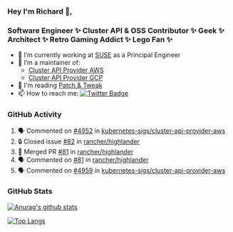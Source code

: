 ### Hey I'm Richard 👋, 

<h3 align="left">Software Engineer ✨ Cluster API & OSS Contributor ✨ Geek ✨ Architect ✨ Retro Gaming Addict ✨ Lego Fan ✨</h3>

- 🔭 I’m currently working at [SUSE](https://www.suse.com/) as a Principal Engineer
- 👯 I’m a maintainer of:
  -  [Cluster API Provider AWS](https://github.com/kubernetes-sigs/cluster-api-provider-aws)
  -  [Cluster API Provider GCP](https://github.com/kubernetes-sigs/cluster-api-provider-gcp)
- 💬 I'm reading [Patch & Tweak](https://bjooks.com/products/patch-tweak-exploring-modular-synthesis)
- 📫 How to reach me: [![Twitter Badge](https://img.shields.io/badge/-@fruit_case-00acee?style=flat&logo=Twitter&logoColor=white)](https://twitter.com/intent/follow?screen_name=fruit_case "Follow on Twitter")

### GitHub Activity 

<!--START_SECTION:activity-->
1. 🗣 Commented on [#4952](https://github.com/kubernetes-sigs/cluster-api-provider-aws/pull/4952#issuecomment-2090257414) in [kubernetes-sigs/cluster-api-provider-aws](https://github.com/kubernetes-sigs/cluster-api-provider-aws)
2. 🔒 Closed issue [#82](https://github.com/rancher/highlander/issues/82) in [rancher/highlander](https://github.com/rancher/highlander)
3. 🎉 Merged PR [#81](https://github.com/rancher/highlander/pull/81) in [rancher/highlander](https://github.com/rancher/highlander)
4. 🗣 Commented on [#81](https://github.com/rancher/highlander/pull/81#issuecomment-2090109971) in [rancher/highlander](https://github.com/rancher/highlander)
5. 🗣 Commented on [#4959](https://github.com/kubernetes-sigs/cluster-api-provider-aws/pull/4959#issuecomment-2089748755) in [kubernetes-sigs/cluster-api-provider-aws](https://github.com/kubernetes-sigs/cluster-api-provider-aws)
<!--END_SECTION:activity-->

### GitHub Stats

[![Anurag's github stats](https://github-readme-stats.vercel.app/api?username=richardcase&count_private=true&show_icons=true)](https://github.com/anuraghazra/github-readme-stats)

[![Top Langs](https://github-readme-stats.vercel.app/api/top-langs/?username=richardcase&hide=html&layout=compact)](https://github.com/anuraghazra/github-readme-stats)
